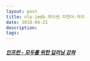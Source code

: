 ```yaml
---
layout: post
title: nlp-imdb-파이썬-자연어-처리
date: 2018-04-21
description:
tags:
---
```


##### [인프런 - 모두를 위한 딥러닝 강좌](https://www.inflearn.com/course/nlp-imdb-%ED%8C%8C%EC%9D%B4%EC%8D%AC-%EC%9E%90%EC%97%B0%EC%96%B4-%EC%B2%98%EB%A6%AC/)





